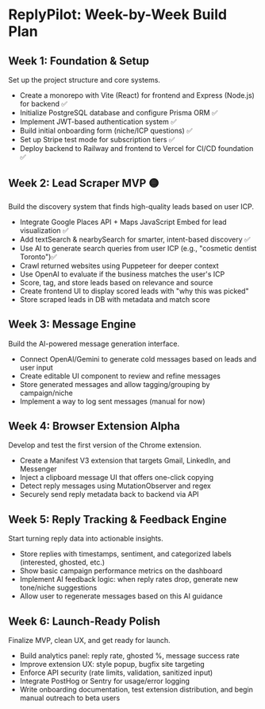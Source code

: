 # ReplyPilot: Week-by-Week Build Plan

## Week 1: Foundation & Setup
Set up the project structure and core systems.
- Create a monorepo with Vite (React) for frontend and Express (Node.js) for backend ✅
- Initialize PostgreSQL database and configure Prisma ORM ✅
- Implement JWT-based authentication system ✅
- Build initial onboarding form (niche/ICP questions) ✅
- Set up Stripe test mode for subscription tiers ✅
- Deploy backend to Railway and frontend to Vercel for CI/CD foundation ✅

## Week 2: Lead Scraper MVP 🟡
Build the discovery system that finds high-quality leads based on user ICP.
- Integrate Google Places API + Maps JavaScript Embed for lead visualization ✅
- Add textSearch & nearbySearch for smarter, intent-based discovery ✅
- Use AI to generate search queries from user ICP (e.g., "cosmetic dentist Toronto")✅
- Crawl returned websites using Puppeteer for deeper context
- Use OpenAI to evaluate if the business matches the user's ICP
- Score, tag, and store leads based on relevance and source 
- Create frontend UI to display scored leads with "why this was picked"
- Store scraped leads in DB with metadata and match score 

## Week 3: Message Engine
Build the AI-powered message generation interface.
- Connect OpenAI/Gemini to generate cold messages based on leads and user input
- Create editable UI component to review and refine messages
- Store generated messages and allow tagging/grouping by campaign/niche
- Implement a way to log sent messages (manual for now)

## Week 4: Browser Extension Alpha
Develop and test the first version of the Chrome extension.
- Create a Manifest V3 extension that targets Gmail, LinkedIn, and Messenger
- Inject a clipboard message UI that offers one-click copying
- Detect reply messages using MutationObserver and regex
- Securely send reply metadata back to backend via API

## Week 5: Reply Tracking & Feedback Engine
Start turning reply data into actionable insights.
- Store replies with timestamps, sentiment, and categorized labels (interested, ghosted, etc.)
- Show basic campaign performance metrics on the dashboard
- Implement AI feedback logic: when reply rates drop, generate new tone/niche suggestions
- Allow user to regenerate messages based on this AI guidance

## Week 6: Launch-Ready Polish
Finalize MVP, clean UX, and get ready for launch.
- Build analytics panel: reply rate, ghosted %, message success rate
- Improve extension UX: style popup, bugfix site targeting
- Enforce API security (rate limits, validation, sanitized input)
- Integrate PostHog or Sentry for usage/error logging
- Write onboarding documentation, test extension distribution, and begin manual outreach to beta users